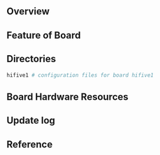 ## Overview

## Feature of Board

## Directories

```sh
hifive1 # configuration files for board hifive1
```

## Board Hardware Resources

## Update log

## Reference

